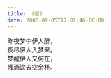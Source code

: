 ```yaml
---   
title: 《悲》   
date: 2005-09-05T17:01:46+00:00   
---   
```

昨夜梦中伊人醉，   
夜尽伊人入梦来。   
梦醒伊人又何在，   
残酒饮去空余杯。   

